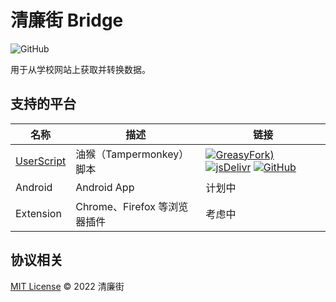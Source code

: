 # 清廉街 Bridge

![GitHub](https://img.shields.io/github/license/QingLianJie/Bridge)

用于从学校网站上获取并转换数据。

## 支持的平台

| 名称                                      | 描述                         | 链接                                                                                                                                                                                                                                                                                                                                                                                                                                                                                                                     |
| ----------------------------------------- | ---------------------------- | ------------------------------------------------------------------------------------------------------------------------------------------------------------------------------------------------------------------------------------------------------------------------------------------------------------------------------------------------------------------------------------------------------------------------------------------------------------------------------------------------------------------------ |
| [UserScript](packages/adapter-userscript) | 油猴（Tampermonkey）脚本     | [![GreasyFork)](https://img.shields.io/badge/Greasy%20Fork-%E5%AE%89%E8%A3%85-green)](https://greasyfork.org/zh-CN/scripts/441439-%E6%B8%85%E5%BB%89%E8%A1%97-bridge-userscript) [![jsDelivr](https://img.shields.io/badge/jsDelivr-%E4%B8%8B%E8%BD%BD-red)](https://cdn.jsdelivr.net/gh/QingLianJie/Bridge@userscript-dist/qing-bridge-adapter.user.js) [![GitHub](https://img.shields.io/badge/GitHub-%E4%B8%8B%E8%BD%BD-blue)](https://github.com/QingLianJie/Bridge/raw/userscript-dist/qing-bridge-adapter.user.js) |
| Android                                   | Android App                  | 计划中                                                                                                                                                                                                                                                                                                                                                                                                                                                                                                                   |
| Extension                                 | Chrome、Firefox 等浏览器插件 | 考虑中                                                                                                                                                                                                                                                                                                                                                                                                                                                                                                                   |

## 协议相关

[MIT License](./LICENSE) © 2022 清廉街
